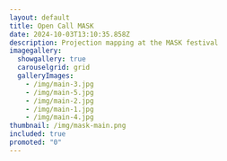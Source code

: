 ```yaml
---
layout: default
title: Open Call MASK
date: 2024-10-03T13:10:35.858Z
description: Projection mapping at the MASK festival
imagegallery:
  showgallery: true
  carouselgrid: grid
  galleryImages:
    - /img/main-3.jpg
    - /img/main-5.jpg
    - /img/main-2.jpg
    - /img/main-1.jpg
    - /img/main-4.jpg
thumbnail: /img/mask-main.png
included: true
promoted: "0"
---
```


<template>
  <div class="chicken-swag-container">
    <div class="tags">
    <p>VFX</p>
    <p>Projection Mapping</p>
    <p>Animation</p>
    </div>
    <p>This projection mapping project illustrates the evolution of bits through Mario's journey. Starting with the original Donkey Kong game, Mario progresses through different games as the bit levels increase, showcasing the advancements in gaming technology.

During my college studies, my classmates and I had the opportunity to participate in the 2023 MASK Video Mapping Festival, which featured projections on the Tomas Bata University building. To bring our concept to life, we used After Effects for the overall animation. For animating Mario’s movements, such as running and jumping, we employed a sprite-based approach. We utilized images of the building as references to align our animations accurately. Additionally, we created assets like ladders using Illustrator.</p>
    <MyComponent />
  </div>
</template>

